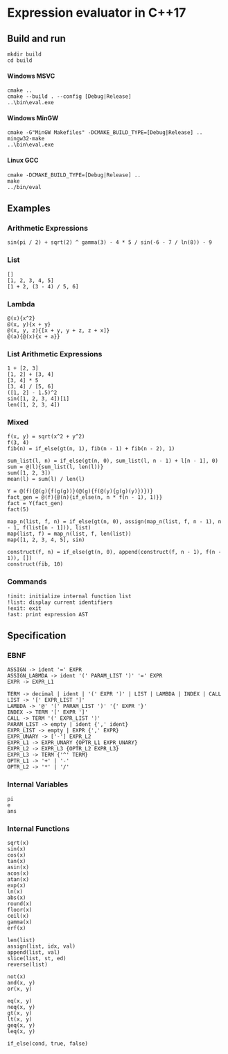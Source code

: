# Expression evaluator in C++17

## Build and run

```
mkdir build
cd build
```

#### Windows MSVC

```
cmake ..
cmake --build . --config [Debug|Release]
..\bin\eval.exe
```

#### Windows MinGW

```
cmake -G"MinGW Makefiles" -DCMAKE_BUILD_TYPE=[Debug|Release] ..
mingw32-make
..\bin\eval.exe
```

#### Linux GCC

```
cmake -DCMAKE_BUILD_TYPE=[Debug|Release] ..
make 
../bin/eval
```

## Examples

### Arithmetic Expressions
```
sin(pi / 2) + sqrt(2) ^ gamma(3) - 4 * 5 / sin(-6 - 7 / ln(8)) - 9
```
### List 
```
[]
[1, 2, 3, 4, 5]
[1 + 2, (3 - 4) / 5, 6]
```

### Lambda
```
@(x){x^2}
@(x, y){x + y}
@(x, y, z){[x + y, y + z, z + x]}
@(a){@(x){x + a}}
```

### List Arithmetic Expressions
```
1 + [2, 3]
[1, 2] + [3, 4]
[3, 4] * 5
[3, 4] / [5, 6]
([1, 2] - 1.5)^2
sin([1, 2, 3, 4])[1]
len([1, 2, 3, 4])
```

### Mixed
```
f(x, y) = sqrt(x^2 + y^2)
f(3, 4)
fib(n) = if_else(gt(n, 1), fib(n - 1) + fib(n - 2), 1)

sum_list(l, n) = if_else(gt(n, 0), sum_list(l, n - 1) + l[n - 1], 0)
sum = @(l){sum_list(l, len(l))}
sum([1, 2, 3])
mean(l) = sum(l) / len(l)

Y = @(f){@(g){f(g(g))}(@(g){f(@(y){g(g)(y)})})}
fact_gen = @(f){@(n){if_else(n, n * f(n - 1), 1)}}
fact = Y(fact_gen)
fact(5)

map_n(list, f, n) = if_else(gt(n, 0), assign(map_n(list, f, n - 1), n - 1, f(list[n - 1])), list)
map(list, f) = map_n(list, f, len(list))
map([1, 2, 3, 4, 5], sin)

construct(f, n) = if_else(gt(n, 0), append(construct(f, n - 1), f(n - 1)), [])
construct(fib, 10)
```

### Commands
```
!init: initialize internal function list
!list: display current identifiers
!exit: exit
!ast: print expression AST
```
## Specification

### EBNF
```
ASSIGN -> ident '=' EXPR
ASSIGN_LABMDA -> ident '(' PARAM_LIST ')' '=' EXPR
EXPR -> EXPR_L1

TERM -> decimal | ident | '(' EXPR ')' | LIST | LAMBDA | INDEX | CALL 
LIST -> '[' EXPR_LIST ']'
LAMBDA -> '@' '(' PARAM_LIST ')' '{' EXPR '}'
INDEX -> TERM '[' EXPR ']'
CALL -> TERM '(' EXPR_LIST ')'
PARAM_LIST -> empty | ident {',' ident}
EXPR_LIST -> empty | EXPR {',' EXPR}
EXPR_UNARY -> ['-'] EXPR_L2
EXPR_L1 -> EXPR_UNARY {OPTR_L1 EXPR_UNARY}
EXPR_L2 -> EXPR_L3 {OPTR_L2 EXPR_L3}
EXPR_L3 -> TERM {'^' TERM}
OPTR_L1 -> '+' | '-'
OPTR_L2 -> '*' | '/'
```

### Internal Variables
```
pi
e
ans
```

### Internal Functions
```
sqrt(x)
sin(x)
cos(x)
tan(x)
asin(x)
acos(x)
atan(x)
exp(x)
ln(x)
abs(x)
round(x)
floor(x)
ceil(x)
gamma(x)
erf(x)

len(list)
assign(list, idx, val)
append(list, val)
slice(list, st, ed)
reverse(list)

not(x)
and(x, y)
or(x, y)

eq(x, y)
neq(x, y)
gt(x, y)
lt(x, y)
geq(x, y)
leq(x, y)

if_else(cond, true, false)
```